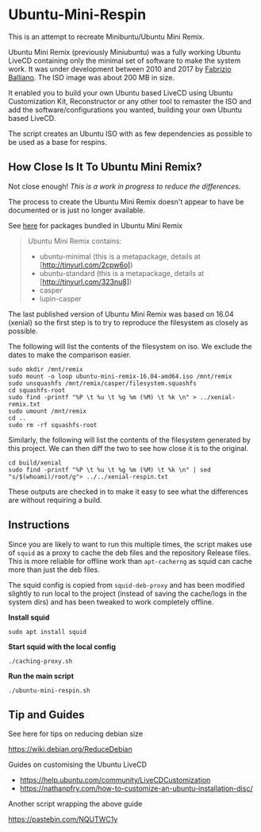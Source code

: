 # Ubuntu-Mini-Respin

This is an attempt to recreate Minibuntu/Ubuntu Mini Remix.

Ubuntu Mini Remix (previously Miniubuntu) was a fully working Ubuntu LiveCD containing only the minimal set of software to make the system work. It was under development between 2010 and 2017 by [Fabrizio Balliano](https://github.com/fballiano). The ISO image was about 200 MB in size.

It enabled you to build your own Ubuntu based LiveCD using Ubuntu Customization Kit, Reconstructor or any other tool to remaster the ISO and add the software/configurations you wanted, building your own Ubuntu based LiveCD.

The script creates an Ubuntu ISO with as few dependencies as possible to be used as a base for respins.

## How Close Is It To Ubuntu Mini Remix?

Not close enough! _This is a work in progress to reduce the differences._

The process to create the Ubuntu Mini Remix doesn't appear to have be documented or is just no longer available.

See [here](https://answers.launchpad.net/ubuntu-mini-remix/+faq/33) for packages bundled in Ubuntu Mini Remix

> Ubuntu Mini Remix contains:
> - ubuntu-minimal (this is a metapackage, details at [http://tinyurl.com/2cpw6o])
> - ubuntu-standard (this is a metapackage, details at [http://tinyurl.com/323nu8])
> - casper
> - lupin-casper

The last published version of Ubuntu Mini Remix was based on 16.04 (xenial) so the first step is to try to reproduce the filesystem as closely as possible.

The following will list the contents of the filesystem on iso.
We exclude the dates to make the comparison easier.

    sudo mkdir /mnt/remix
    sudo mount -o loop ubuntu-mini-remix-16.04-amd64.iso /mnt/remix 
    sudo unsquashfs /mnt/remix/casper/filesystem.squashfs
    cd squashfs-root
    sudo find -printf "%P \t %u \t %g %m (%M) \t %k \n" > ../xenial-remix.txt
    sudo umount /mnt/remix
    cd ..
    sudo rm -rf squashfs-root

Similarly, the following will list the contents of the filesystem generated by this project.
We can then diff the two to see how close it is to the original.

    cd build/xenial
    sudo find -printf "%P \t %u \t %g %m (%M) \t %k \n" | sed "s/$(whoami)/root/g"> ../../xenial-respin.txt

These outputs are checked in to make it easy to see what the differences are without requiring a build.

## Instructions

Since you are likely to want to run this multiple times, the script makes use of `squid` as a proxy to cache the deb files and the repository Release files. 
This is more reliable for offline work than `apt-cacherng` as squid can cache more than just the deb files.

The squid config is copied from `squid-deb-proxy` and has been modified slightly to run local to the project (instead of saving the cache/logs in the system dirs) and has been tweaked to work completely offline.

**Install squid**

    sudo apt install squid

**Start squid with the local config**

    ./caching-proxy.sh

**Run the main script**

    ./ubuntu-mini-respin.sh
 
## Tip and Guides

See here for tips on reducing debian size

https://wiki.debian.org/ReduceDebian


Guides on customising the Ubuntu LiveCD 

* https://help.ubuntu.com/community/LiveCDCustomization
* https://nathanpfry.com/how-to-customize-an-ubuntu-installation-disc/

Another script wrapping the above guide

https://pastebin.com/NQUTWC1y
